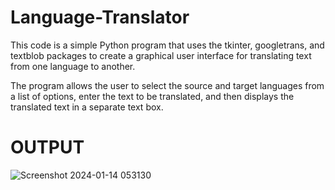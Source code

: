 # Language-Translator
This code is a simple Python program that uses the tkinter, googletrans, and textblob packages to create a graphical user interface for translating text from one language to another.

The program allows the user to select the source and target languages from a list of options, enter the text to be translated, and then displays the translated text in a separate text box.




# OUTPUT


![Screenshot 2024-01-14 053130](https://github.com/saiteja-4444/Language-Translator/assets/140083199/00cbc32f-4874-4f20-896b-ca9984348c20)
